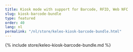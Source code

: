 ```yaml
---
title: Kiosk mode with support for Barcode, RFID, Web NFC
slug: kiosk-barcode-bundle
type: featured
order: 40
lang: nl
permalink: "/nl/store/keleo-kiosk-barcode-bundle.html"
---
```


{% include store/keleo-kiosk-barcode-bundle.md %}
